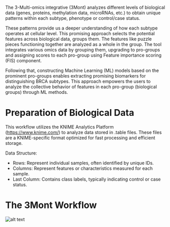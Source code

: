 The 3-Multi-omics integrative (3Mont) analyzes different levels of biological data (genes, proteins, methylation data, microRNAs, etc.) to obtain unique patterns within each subtype, phenotype or control/case status. 

These patterns provide us a deeper understanding of how each subtype operates at cellular level. This promising approach selects the potential features across biological data, groups them. The features like puzzle pieces functioning together are analyzed as a whole in the group.
The tool integrates various omics data by grouping them, upgrading to pro-groups and assigning scores to each pro-group using Feature importance scoring (FIS) component. 

Following that, constructing Machine Learning (ML) models based on the prominent pro-groups enables extracting promising biomarkers for distinguishing BRCA subtypes.
This approach empowers the users to analyze the collective behavior of features in each pro-group (biological groups) through ML methods. 

# Preparation of Biological Data

This workflow utilizes the KNIME Analytics Platform (https://www.knime.com/) to analyze data stored in  .table files. 
These files are a KNIME-specific format optimized for fast processing and efficient storage.

Data Structure:

- Rows: Represent individual samples, often identified by unique IDs.
- Columns: Represent features or characteristics measured for each sample.
- Last Column: Contains class labels, typically indicating control or case status.


# The 3Mont Workflow

 ![alt text](https://github.com/malikyousef/3Mont/blob/main/Images/3Mont_main_workflow.PNG?raw=true)
